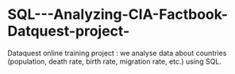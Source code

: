 # SQL---Analyzing-CIA-Factbook-Datquest-project-
Dataquest online training project : we analyse data about countries (population, death rate, birth rate, migration rate, etc.) using SQL.
